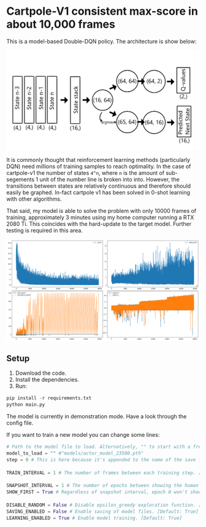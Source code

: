 # Cartpole-V1 consistent max-score in about 10,000 frames

This is a model-based Double-DQN policy. The architecture is show below:

![Architecture](images/model_architecture.png)

It is commonly thought that reinforcement learning methods (particularly DQN) need millions of training samples to reach optimality.
In the case of cartpole-v1 the number of states `4^n`, where `n` is the amount of sub-segements 1 unit of the number line is broken into into. However, the transitions between states are relatively continuous and therefore should easily be graphed. In-fact cartpole v1 has been solved in 0-shot learning with other algorithms.

That said, my model is able to solve the problem with only 10000 frames of training, approximately 3 minutes using my home computer running a RTX 2080 Ti.
This coincides with the hard-update to the target model. Further testing is required in this area.

![Graphs](images/full_screenshot.png)

## Setup

1. Download the code.
2. Install the dependencies.
3. Run:
```python
pip install -r requirements.txt
python main.py
```

The model is currently in demonstration mode. Have a look through the config file.

If you want to train a new model you can change some lines:
```python
# Path to the model file to load. Alternatively, "" to start with a fresh model.
model_to_load = "" #"models/actor_model_23500.pth"
step = 0 # This is here because it's appended to the name of the save file, it counts up by 1 each frame. [Default: 0]

TRAIN_INTERVAL = 1 # The number of frames between each training step. [Default: 1]

SNAPSHOT_INTERVAL = 1 # The number of epochs between showing the human visualization. [Default: 25]
SHOW_FIRST = True # Regardless of snapshot interval, epoch 0 won't show a visualization, unless this is TRUE. [Default: False]

DISABLE_RANDOM = False # Disable epsilon_greedy exploration function. [Default: False]
SAVING_ENABLED = False # Enable saving of model files. [Default: True]
LEARNING_ENABLED = True # Enable model training. [Default: True]
```

